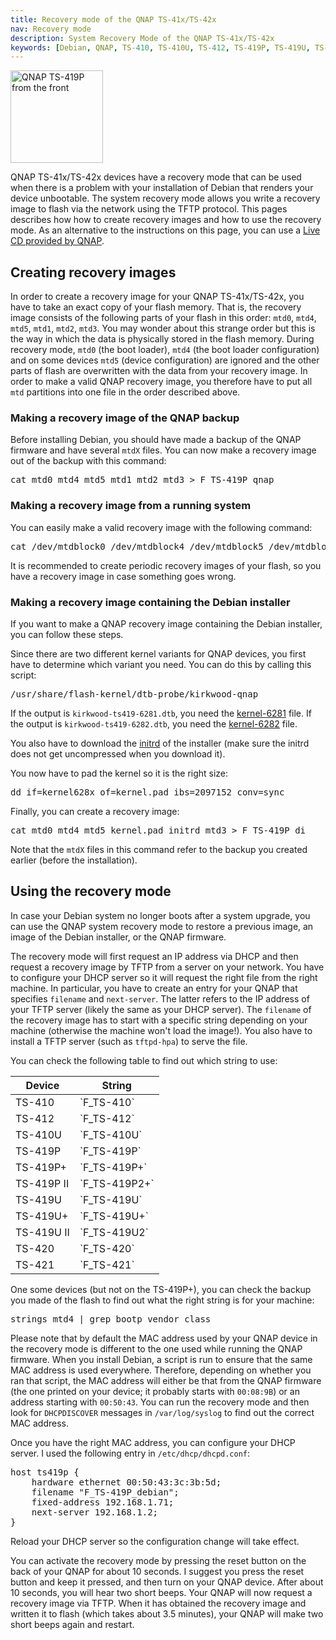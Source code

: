 ```yaml
---
title: Recovery mode of the QNAP TS-41x/TS-42x
nav: Recovery mode
description: System Recovery Mode of the QNAP TS-41x/TS-42x
keywords: [Debian, QNAP, TS-410, TS-410U, TS-412, TS-419P, TS-419U, TS-420, TS-421, recovery, emergency, rescue]
---
```


<div class="right">
<img src = "../images/r_qnap_ts419p.jpg" class="border" alt="QNAP TS-419P from the front" width="148" height="148" />
</div>

QNAP TS-41x/TS-42x devices have a recovery mode that can be used when there is a
problem with your installation of Debian that renders your device
unbootable.  The system recovery mode allows you write a recovery image to
flash via the network using the TFTP protocol.  This pages describes how
how to create recovery images and how to use the recovery mode.  As an
alternative to the instructions on this page, you can use a <a href =
"http://wiki.qnap.com/wiki/Firmware_Recovery">Live CD provided by QNAP</a>.

<h2 id="create">Creating recovery images</h2>

In order to create a recovery image for your QNAP TS-41x/TS-42x, you have to take
an exact copy of your flash memory.  That is, the recovery image consists
of the following parts of your flash in this order: `mtd0`, `mtd4`, `mtd5`,
`mtd1`, `mtd2`, `mtd3`.  You may wonder about this strange order but this
is the way in which the data is physically stored in the flash memory.
During recovery mode, `mtd0` (the boot loader), `mtd4` (the boot loader
configuration) and on some devices `mtd5` (device configuration) are
ignored and the other parts of flash are overwritten with the data from
your recovery image.  In order to make a valid QNAP recovery image, you
therefore have to put all `mtd` partitions into one file in the order
described above.

<h3 id="image-qnap">Making a recovery image of the QNAP backup</h3>

Before installing Debian, you should have made a backup of the QNAP
firmware and have several `mtdX` files.  You can now make a recovery image
out of the backup with this command:

<div class="code">
<pre>
cat mtd0 mtd4 mtd5 mtd1 mtd2 mtd3 &gt; F_TS-419P_qnap
</pre>
</div>

<h3 id="image-system">Making a recovery image from a running system</h3>

You can easily make a valid recovery image with the following command:

<div class="code">
<pre>
cat /dev/mtdblock0 /dev/mtdblock4 /dev/mtdblock5 /dev/mtdblock1 /dev/mtdblock2 /dev/mtdblock3 &gt; F_TS-419P_debian
</pre>
</div>

It is recommended to create periodic recovery images of your flash,
so you have a recovery image in case something goes wrong.

<h3 id="image-di">Making a recovery image containing the Debian installer</h3>

If you want to make a QNAP recovery image containing the Debian installer,
you can follow these steps.

Since there are two different kernel variants for QNAP devices, you first
have to determine which variant you need.  You can do this by calling this
script:

<div class="code">
<pre>
/usr/share/flash-kernel/dtb-probe/kirkwood-qnap
</pre>
</div>

If the output is `kirkwood-ts419-6281.dtb`, you need the <a
href="http://ftp.debian.org/debian/dists/buster/main/installer-armel/current/images/kirkwood/network-console/qnap/ts-41x/kernel-6281">kernel-6281</a>
file.  If the output is `kirkwood-ts419-6282.dtb`, you need the <a
href="http://ftp.debian.org/debian/dists/buster/main/installer-armel/current/images/kirkwood/network-console/qnap/ts-41x/kernel-6282">kernel-6282</a>
file.

You also have to download the <a
href="http://ftp.debian.org/debian/dists/buster/main/installer-armel/current/images/kirkwood/network-console/qnap/ts-41x/initrd">initrd</a>
of the installer (make sure the initrd does not get uncompressed when
you download it).

You now have to pad the kernel so it is the right size:

<div class="code">
<pre>
dd if=kernel628<span class="input">x</span> of=kernel.pad ibs=2097152 conv=sync
</pre>
</div>

Finally, you can create a recovery image:

<div class="code">
<pre>
cat mtd0 mtd4 mtd5 kernel.pad initrd mtd3 &gt; F_TS-419P_di
</pre>
</div>

Note that the `mtdX` files in this command refer to the backup you created
earlier (before the installation).

<h2 id="use">Using the recovery mode</h2>

In case your Debian system no longer boots after a system upgrade, you can
use the QNAP system recovery mode to restore a previous image, an image of
the Debian installer, or the QNAP firmware.

The recovery mode will first request an IP address via DHCP and then
request a recovery image by TFTP from a server on your network.  You have
to configure your DHCP server so it will request the right file from the
right machine.  In particular, you have to create an entry for your QNAP
that specifies `filename` and `next-server`.  The latter refers to the IP
address of your TFTP server (likely the same as your DHCP server).  The
`filename` of the recovery image has to start with a specific string
depending on your machine (otherwise the machine won't load the image!).
You also have to install a TFTP server (such as `tftpd-hpa`) to serve
the file.

You can check the following table to find out which string to use:

<table class="table table-hover">

<thead>
<tr>
<th>Device</th>
<th>String</th>
</tr>
</thead>

<tbody>
<tr>
<td>TS-410</td>
<td>`F_TS-410`</td>
</tr>

<tr>
<td>TS-412</td>
<td>`F_TS-412`</td>
</tr>

<tr>
<td>TS-410U</td>
<td>`F_TS-410U`</td>
</tr>

<tr>
<td>TS-419P</td>
<td>`F_TS-419P`</td>
</tr>

<tr>
<td>TS-419P+</td>
<td>`F_TS-419P+`</td>
</tr>

<tr>
<td>TS-419P II</td>
<td>`F_TS-419P2+`</td>
</tr>

<tr>
<td>TS-419U</td>
<td>`F_TS-419U`</td>
</tr>

<tr>
<td>TS-419U+</td>
<td>`F_TS-419U+`</td>
</tr>

<tr>
<td>TS-419U II</td>
<td>`F_TS-419U2`</td>
</tr>

<tr>
<td>TS-420</td>
<td>`F_TS-420`</td>
</tr>

<tr>
<td>TS-421</td>
<td>`F_TS-421`</td>
</tr>
</tbody>

</table>

One some devices (but not on the TS-419P+), you can check the backup you
made of the flash to find out what the right string is for your machine:

<div class="code">
<pre>
strings mtd4 | grep bootp_vendor_class
</pre>
</div>

Please note that by default the MAC address used by your QNAP device in the
recovery mode is different to the one used while running the QNAP firmware.
When you install Debian, a script is run to ensure that the same MAC
address is used everywhere.  Therefore, depending on whether you ran that
script, the MAC address will either be that from the QNAP firmware (the one
printed on your device; it probably starts with `00:08:9B`) or an
address starting with `00:50:43`.  You can run the recovery mode and
then look for `DHCPDISCOVER` messages in `/var/log/syslog` to
find out the correct MAC address.

Once you have the right MAC address, you can configure your DHCP server.  I
used the following entry in `/etc/dhcp/dhcpd.conf`:

<div class="code">
<pre>
host ts419p {
    hardware ethernet 00:50:43:3c:3b:5d;
    filename "F_TS-419P_debian";
    fixed-address 192.168.1.71;
    next-server 192.168.1.2;
}
</pre>
</div>

Reload your DHCP server so the configuration change will take effect.

You can activate the recovery mode by pressing the reset button on the back
of your QNAP for about 10 seconds.  I suggest you press the reset button
and keep it pressed, and then turn on your QNAP device.  After about 10
seconds, you will hear two short beeps.  Your QNAP will now request a
recovery image via TFTP.  When it has obtained the recovery image and
written it to flash (which takes about 3.5 minutes), your QNAP will make
two short beeps again and restart.

